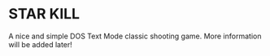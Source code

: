 # STAR KILL

A nice and simple DOS Text Mode classic shooting game.
More information will be added later!

